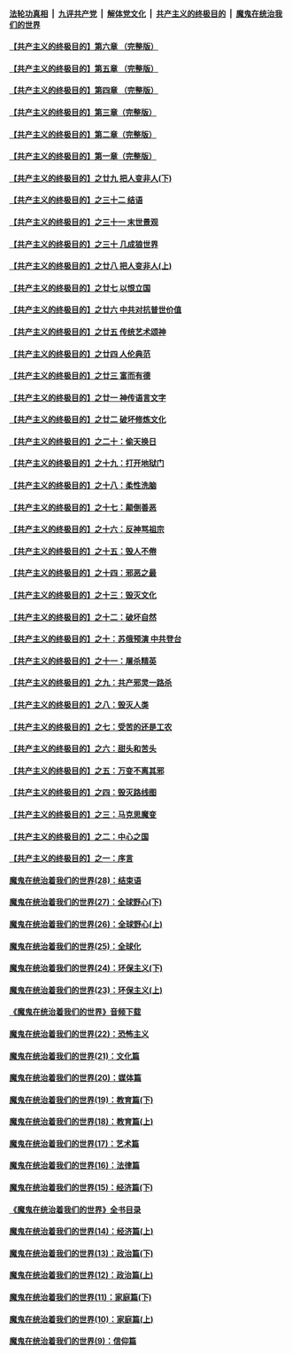 ####  [法轮功真相](../../../../basic/blob/master/README.md?t=12260113) &nbsp;|&nbsp; [九评共产党](../../../../9ping.md/blob/master/README.md?t=12260113) &nbsp;|&nbsp; [解体党文化](../../../../jtdwh.md/blob/master/README.md?t=12260113)  &nbsp;|&nbsp; [共产主义的终极目的](../../../../gczydzjmd.md/blob/master/README.md?t=12260113) &nbsp;|&nbsp; [魔鬼在统治我们的世界](../../../../mgztzwmdsj.md/blob/master/README.md?t=12260113) 

#### [【共产主义的终极目的】第六章 （完整版）](../pages/nsc422/n11428913.md?t=12260113) 

#### [【共产主义的终极目的】第五章 （完整版）](../pages/nsc422/n11428912.md?t=12260113) 

#### [【共产主义的终极目的】第四章 （完整版）](../pages/nsc422/n11428907.md?t=12260113) 

#### [【共产主义的终极目的】第三章（完整版）](../pages/nsc422/n11428848.md?t=12260113) 

#### [【共产主义的终极目的】第二章（完整版）](../pages/nsc422/n11428831.md?t=12260113) 

#### [【共产主义的终极目的】第一章（完整版）](../pages/nsc422/n11417651.md?t=12260113) 

#### [【共产主义的终极目的】之廿九 把人变非人(下)](../pages/nsc422/n11344140.md?t=12260113) 

#### [【共产主义的终极目的】之三十二 结语](../pages/nsc422/n11360535.md?t=12260113) 

#### [【共产主义的终极目的】之三十一 末世景观](../pages/nsc422/n11351129.md?t=12260113) 

#### [【共产主义的终极目的】之三十 几成狼世界](../pages/nsc422/n11348280.md?t=12260113) 

#### [【共产主义的终极目的】之廿八 把人变非人(上)](../pages/nsc422/n11340492.md?t=12260113) 

#### [【共产主义的终极目的】之廿七 以恨立国](../pages/nsc422/n11336944.md?t=12260113) 

#### [【共产主义的终极目的】之廿六 中共对抗普世价值](../pages/nsc422/n11324785.md?t=12260113) 

#### [【共产主义的终极目的】之廿五 传统艺术颂神](../pages/nsc422/n11296396.md?t=12260113) 

#### [【共产主义的终极目的】之廿四 人伦典范](../pages/nsc422/n11296397.md?t=12260113) 

#### [【共产主义的终极目的】之廿三 富而有德](../pages/nsc422/n11283598.md?t=12260113) 

#### [【共产主义的终极目的】之廿一 神传语言文字](../pages/nsc422/n11263265.md?t=12260113) 

#### [【共产主义的终极目的】之廿二 破坏修炼文化](../pages/nsc422/n11245728.md?t=12260113) 

#### [【共产主义的终极目的】之二十：偷天换日](../pages/nsc422/n11238846.md?t=12260113) 

#### [【共产主义的终极目的】之十九：打开地狱门](../pages/nsc422/n11206376.md?t=12260113) 

#### [【共产主义的终极目的】之十八：柔性洗脑](../pages/nsc422/n11199994.md?t=12260113) 

#### [【共产主义的终极目的】之十七：颠倒善恶](../pages/nsc422/n11179782.md?t=12260113) 

#### [【共产主义的终极目的】之十六：反神骂祖宗](../pages/nsc422/n11166798.md?t=12260113) 

#### [【共产主义的终极目的】之十五：毁人不倦](../pages/nsc422/n11166792.md?t=12260113) 

#### [【共产主义的终极目的】之十四：邪恶之最](../pages/nsc422/n11150249.md?t=12260113) 

#### [【共产主义的终极目的】之十三：毁灭文化](../pages/nsc422/n11135227.md?t=12260113) 

#### [【共产主义的终极目的】之十二：破坏自然](../pages/nsc422/n11135214.md?t=12260113) 

#### [【共产主义的终极目的】之十：苏俄预演 中共登台](../pages/nsc422/n11118424.md?t=12260113) 

#### [【共产主义的终极目的】之十一：屠杀精英](../pages/nsc422/n11118442.md?t=12260113) 

#### [【共产主义的终极目的】之九：共产邪灵一路杀](../pages/nsc422/n11114139.md?t=12260113) 

#### [【共产主义的终极目的】之八：毁灭人类](../pages/nsc422/n11108503.md?t=12260113) 

#### [【共产主义的终极目的】之七：受苦的还是工农](../pages/nsc422/n11101809.md?t=12260113) 

#### [【共产主义的终极目的】之六：甜头和苦头](../pages/nsc422/n11096971.md?t=12260113) 

#### [【共产主义的终极目的】之五：万变不离其邪](../pages/nsc422/n11091285.md?t=12260113) 

#### [【共产主义的终极目的】之四：毁灭路线图](../pages/nsc422/n11086284.md?t=12260113) 

#### [【共产主义的终极目的】之三：马克思魔变](../pages/nsc422/n11061941.md?t=12260113) 

#### [【共产主义的终极目的】之二：中心之国](../pages/nsc422/n11047728.md?t=12260113) 

#### [【共产主义的终极目的】之一：序言](../pages/nsc422/n11086077.md?t=12260113) 

#### [魔鬼在统治着我们的世界(28)：结束语](../pages/nsc422/n10936246.md?t=12260113) 

#### [魔鬼在统治着我们的世界(27)：全球野心(下)](../pages/nsc422/n10928319.md?t=12260113) 

#### [魔鬼在统治着我们的世界(26)：全球野心(上)](../pages/nsc422/n10900318.md?t=12260113) 

#### [魔鬼在统治着我们的世界(25)：全球化](../pages/nsc422/n10788205.md?t=12260113) 

#### [魔鬼在统治着我们的世界(24)：环保主义(下)](../pages/nsc422/n10695307.md?t=12260113) 

#### [魔鬼在统治着我们的世界(23)：环保主义(上)](../pages/nsc422/n10688613.md?t=12260113) 

#### [《魔鬼在统治着我们的世界》音频下载](../pages/nsc422/n10635553.md?t=12260113) 

#### [魔鬼在统治着我们的世界(22)：恐怖主义](../pages/nsc422/n10614727.md?t=12260113) 

#### [魔鬼在统治着我们的世界(21)：文化篇](../pages/nsc422/n10597706.md?t=12260113) 

#### [魔鬼在统治着我们的世界(20)：媒体篇](../pages/nsc422/n10586579.md?t=12260113) 

#### [魔鬼在统治着我们的世界(19)：教育篇(下)](../pages/nsc422/n10564808.md?t=12260113) 

#### [魔鬼在统治着我们的世界(18)：教育篇(上)](../pages/nsc422/n10526970.md?t=12260113) 

#### [魔鬼在统治着我们的世界(17)：艺术篇](../pages/nsc422/n10499093.md?t=12260113) 

#### [魔鬼在统治着我们的世界(16)：法律篇](../pages/nsc422/n10485969.md?t=12260113) 

#### [魔鬼在统治着我们的世界(15)：经济篇(下)](../pages/nsc422/n10469975.md?t=12260113) 

#### [《魔鬼在统治着我们的世界》全书目录](../pages/nsc422/n10464261.md?t=12260113) 

#### [魔鬼在统治着我们的世界(14)：经济篇(上)](../pages/nsc422/n10457370.md?t=12260113) 

#### [魔鬼在统治着我们的世界(13)：政治篇(下)](../pages/nsc422/n10448270.md?t=12260113) 

#### [魔鬼在统治着我们的世界(12)：政治篇(上)](../pages/nsc422/n10444576.md?t=12260113) 

#### [魔鬼在统治着我们的世界(11)：家庭篇(下)](../pages/nsc422/n10440961.md?t=12260113) 

#### [魔鬼在统治着我们的世界(10)：家庭篇(上)](../pages/nsc422/n10435448.md?t=12260113) 

#### [魔鬼在统治着我们的世界(9)：信仰篇](../pages/nsc422/n10432159.md?t=12260113) 

